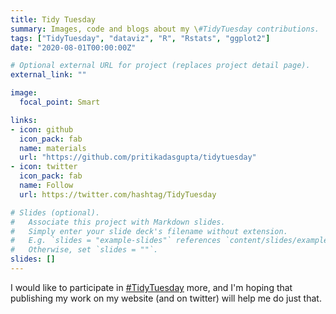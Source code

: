 ```yaml
---
title: Tidy Tuesday
summary: Images, code and blogs about my \#TidyTuesday contributions.
tags: ["TidyTuesday", "dataviz", "R", "Rstats", "ggplot2"]
date: "2020-08-01T00:00:00Z"

# Optional external URL for project (replaces project detail page).
external_link: ""

image:
  focal_point: Smart

links:
- icon: github
  icon_pack: fab
  name: materials
  url: "https://github.com/pritikadasgupta/tidytuesday"
- icon: twitter
  icon_pack: fab
  name: Follow
  url: https://twitter.com/hashtag/TidyTuesday

# Slides (optional).
#   Associate this project with Markdown slides.
#   Simply enter your slide deck's filename without extension.
#   E.g. `slides = "example-slides"` references `content/slides/example-slides.md`.
#   Otherwise, set `slides = ""`.
slides: []
---
```


I would like to participate in [#TidyTuesday](https://github.com/rfordatascience/tidytuesday) more, and I'm hoping that publishing my work on my website (and on twitter) will help me do just that.

